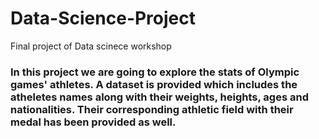 # Data-Science-Project
Final project of Data scinece workshop
### **In this project we are going to explore the stats of Olympic games' athletes. A dataset is provided which includes the atheletes names along with their weights, heights, ages and nationalities. Their corresponding athletic field with their medal has been provided as well.**
